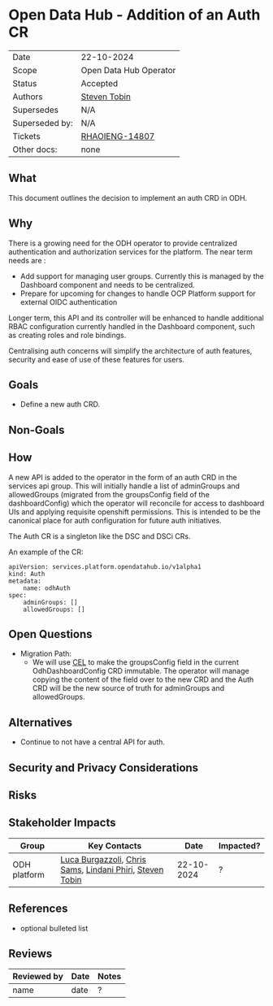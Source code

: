 # Open Data Hub - Addition of an Auth CR

<!-- copy and paste this template to start authoring your own ADR -->
<!-- for the Status of new ADRs, please use Approved, since it will be approved by the time it is merged -->
<!-- remove this comment block too -->

|                |            |
| -------------- | ---------- |
| Date           | 22-10-2024 |
| Scope          | Open Data Hub Operator |
| Status         | Accepted |
| Authors        | [Steven Tobin](@StevenTobin) |
| Supersedes     | N/A |
| Superseded by: | N/A |
| Tickets        | [RHAOIENG-14807](https://issues.redhat.com/browse/RHOAIENG-14807)|
| Other docs:    | none |

## What

This document outlines the decision to implement an auth CRD in ODH.

## Why

There is a growing need for the ODH operator to provide centralized authentication and authorization services for the platform.  The near term needs are :

-  Add support for managing user groups. Currently this  is  managed by the Dashboard component and needs to be centralized.
-  Prepare for upcoming for changes to handle OCP Platform support for external OIDC authentication

Longer term,  this API and its controller will be enhanced to handle additional RBAC configuration currently handled in the Dashboard component, such as creating roles and role bindings.

Centralising auth concerns will simplify the architecture of auth features, security and ease of use of these features for users.


## Goals

* Define a new auth CRD.

## Non-Goals


## How

A new  API is added to the operator in the form of an auth CRD in the services api group. This will initially handle a list of adminGroups and allowedGroups (migrated from the groupsConfig field of the dashboardConfig) which the operator will reconcile for access to dashboard UIs and applying requisite openshift permissions. This is intended to be the canonical place for auth configuration for future auth initiatives.

The Auth CR is a singleton like the DSC and DSCi CRs.

An example of the CR:
```
apiVersion: services.platform.opendatahub.io/v1alpha1
kind: Auth
metadata:
    name: odhAuth
spec:
    adminGroups: []
    allowedGroups: []
```

## Open Questions
* Migration Path:
    *   We will use [CEL](https://kubernetes.io/blog/2022/09/29/enforce-immutability-using-cel/#immutability-upon-object-creation) to make the groupsConfig field in the current OdhDashboardConfig CRD immutable. The operator will manage copying the content of the field over to the new CRD and the Auth CRD will be the new source of truth for adminGroups and allowedGroups. 

## Alternatives

* Continue to not have a central API for auth.

## Security and Privacy Considerations


## Risks


## Stakeholder Impacts

| Group                         | Key Contacts     | Date       | Impacted? |
| ----------------------------- | ---------------- | ---------- | --------- |
| ODH platform         | [Luca Burgazzoli](@lburgazzoli), [Chris Sams](@), [Lindani Phiri](@), [Steven Tobin](@StevenTobin) | 22-10-2024      | ? |


## References

* optional bulleted list

## Reviews

| Reviewed by                   | Date       | Notes |
| ----------------------------- | ---------  | ------|
| name                          | date       | ? |
